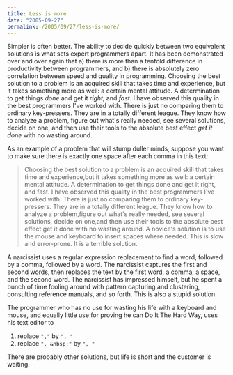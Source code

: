```yaml
---
title: Less is more
date: "2005-09-27"
permalink: /2005/09/27/less-is-more/
---
```

Simpler is often better. The ability to decide quickly between two equivalent solutions is what sets expert programmers apart. It has been demonstrated over and over again that a) there is more than a tenfold difference in productivity between programmers, and b) there is absolutely zero correlation between speed and quality in programming. Choosing the best solution to a problem is an acquired skill that takes time and experience, but it takes something more as well: a certain mental attitude. A determination to get things *done* and get it *right*, and *fast*. I have observed this quality in the best programmers I've worked with. There is just no comparing them to ordinary key-pressers. They are in a totally different league. They know how to analyze a problem, figure out what's really needed, see several solutions, decide on one, and then use their tools to the absolute best effect *get it done* with no wasting around.

As an example of a problem that will stump duller minds, suppose you want to make sure there is exactly one space after each comma in this text:

> Choosing the best solution to a problem is an acquired skill that takes time and experience,but it takes something more as well: a certain mental attitude. A determination to get things done and get it right, and fast. I have observed this quality in the best programmers I've worked with. There is just no comparing them to ordinary key-pressers. They are in a totally different league. They know how to analyze a problem,figure out what's really needed, see several solutions, decide on one,and then use their tools to the absolute best effect get it done with no wasting around.
A novice's solution is to use the mouse and keyboard to insert spaces where needed. This is slow and error-prone. It is a terrible solution.

A narcissist uses a regular expression replacement to find a word, followed by a comma, followed by a word. The narcissist captures the first and second words, then replaces the text by the first word, a comma, a space, and the second word. The narcissist has impressed himself, but he spent a bunch of time fooling around with pattern capturing and clustering, consulting reference manuals, and so forth. This is also a stupid solution.

The programmer who has no use for wasting his life with a keyboard and mouse, and equally little use for proving he can Do It The Hard Way, uses his text editor to

1.  replace `","` by `", "`
2.  replace `", &nbsp;"` by `", "`

There are probably other solutions, but life is short and the customer is waiting.
